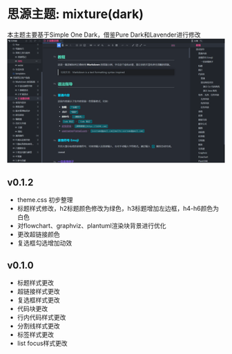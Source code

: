 # 思源主题: mixture(dark)
本主题主要基于Simple One Dark，借鉴Pure Dark和Lavender进行修改
![preview](preview.png)

## v0.1.2
- theme.css 初步整理
- 标题样式修改，h2标题颜色修改为绿色，h3标题增加左边框，h4-h6颜色为白色
- 对flowchart、graphviz、plantuml渲染块背景进行优化
- 更改超链接颜色
- 复选框勾选增加动效

## v0.1.0
- 标题样式更改
- 超链接样式更改
- 复选框样式更改
- 代码块更改
- 行内代码样式更改
- 分割线样式更改
- 标签样式更改
- list focus样式更改